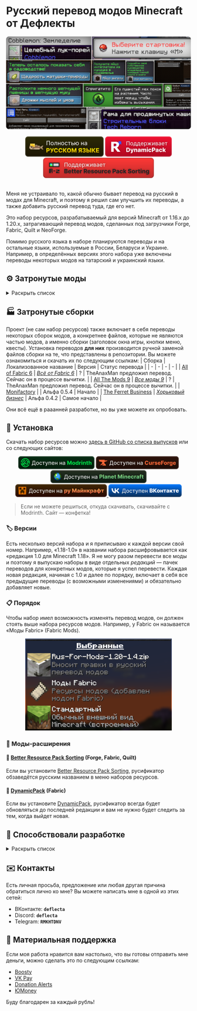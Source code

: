 # Русский перевод модов Minecraft от Дефлекты
<div align="center">
    <img title="В будущем заменю эту картинку" src="Разное/preview2.png">
    <br>
    <br>
    <img title="Никак не связано с «Фаргус Мультимедия». Это просто добрая отсылка. Я работаю над переводами один с 2020 года, лишь изредка получая помощь от народа (хотелось бы, конечно, больше вклада от Интернета, но имеем, что имеем)." src="Разное/fargus_cozy_vector.svg" height="55">
    <a href="https://modrinth.com/mod/dynamicpack"><img title="Хороший мод, хороший разработчик ❤️" src="Разное/dynamicpack_cozy_vector.svg" height="55"></a>
    <a href="https://modrinth.com/mod/better-resource-pack-sorting"><img title="Очень удобный мод" src="Разное/brps_cozy_vector.svg" height="55"></a>
    <br>
    <br>
    <!--<a href="https://github.com/RushanM/Minecraft-Mods-Russian-Translation/wiki/%D0%9F%D0%BE%D0%BC%D0%BE%D1%89%D1%8C-%D1%81-%D0%BF%D0%B5%D1%80%D0%B5%D0%B2%D0%BE%D0%B4%D0%BE%D0%BC">
        <img height="38" src="Разное/translate.svg">
    </a>-->
</div>

Меня не устраивало то, какой обычно бывает перевод на русский в модах для Minecraft, и поэтому я решил сам улучшить их переводы, а также добавить русский перевод туда, где его нет.

Это набор ресурсов, разрабатываемый для версий Minecraft от 1.16.x до 1.20.x, затрагивающий перевод модов, сделанных под загрузчики Forge, Fabric, Quilt и NeoForge.

Помимо русского языка в наборе планируются переводы и на остальные языки, используемые в России, Беларуси и Украине. Например, в определённых версиях этого набора уже включены переводы некоторых модов на татарский и украинский языки.

## ⚙️ Затронутые моды
<details>
<summary>Раскрыть список</summary>
<br>

* `1.7—1.21` — версии игры
* 🌌 — мода нет на эту версию
* ❌ — полного перевода пока нет, но возможно есть частичный
* ✅ — перевод готов

| Мод | [1.7](https://docs.google.com/spreadsheets/d/e/2PACX-1vTfiihGL9hkkDtyA-xB1AsUwC3zkX4lFZNX2xeFFPfUN9pBN91Za1n6sEeFdhycYi2eODovCZ2unhHO/pubhtml) | [1.16](https://docs.google.com/spreadsheets/d/e/2PACX-1vTfiihGL9hkkDtyA-xB1AsUwC3zkX4lFZNX2xeFFPfUN9pBN91Za1n6sEeFdhycYi2eODovCZ2unhHO/pubhtml) | [1.17](https://docs.google.com/spreadsheets/d/e/2PACX-1vTfiihGL9hkkDtyA-xB1AsUwC3zkX4lFZNX2xeFFPfUN9pBN91Za1n6sEeFdhycYi2eODovCZ2unhHO/pubhtml) | [1.18](/1.18/assets/README.md) | [1.19](https://docs.google.com/spreadsheets/d/e/2PACX-1vTfiihGL9hkkDtyA-xB1AsUwC3zkX4lFZNX2xeFFPfUN9pBN91Za1n6sEeFdhycYi2eODovCZ2unhHO/pubhtml) | [1.20](https://docs.google.com/spreadsheets/d/e/2PACX-1vTfiihGL9hkkDtyA-xB1AsUwC3zkX4lFZNX2xeFFPfUN9pBN91Za1n6sEeFdhycYi2eODovCZ2unhHO/pubhtml) | [1.21](https://docs.google.com/spreadsheets/d/e/2PACX-1vTfiihGL9hkkDtyA-xB1AsUwC3zkX4lFZNX2xeFFPfUN9pBN91Za1n6sEeFdhycYi2eODovCZ2unhHO/pubhtml) |
| - | - | - | - | - | - | - | - |
| [[ETF] Entity Texture Features](https://modrinth.com/mod/entitytexturefeatures) | 🌌 | ❌ | ❌ | ❌ | ❌ | ❌ | ❌ |
| [[TFB] Anthro Origins](https://modrinth.com/mod/tfb_anthro_origins) | 🌌 | ❌ | ❌ | ❌ | 🌌 | 🌌 | 🌌
| [A Few More Plushies](https://modrinth.com/mod/afmp) | 🌌 | ❌ | 🌌 | 🌌 | 🌌 | ✅ Рус. | ❌ |
| [Additional Additions](https://modrinth.com/mod/addadd) | 🌌 | ❌ | 🌌 | ❌ | ✅ Рус.<br>✅ Тат. | ✅ Рус.<br>✅ Тат. | ✅ Рус. |
| [Adorn](https://modrinth.com/mod/adorn) | 🌌 | ❌ | ❌ | ❌ | ❌ | ❌ | ❌
| [Alex's Caves](https://modrinth.com/mod/alexs-caves) | ❌ | ❌ | ❌ | ❌ | ❌ | ❌ | ❌ |
| [Alex's Mobs](https://modrinth.com/mod/alexs-mobs) | ❌ | ❌ | ❌ | ❌ | ❌ | ❌ | ❌ |
| [All the Fan Made Discs](https://modrinth.com/mod/all-the-fan-made-discs) | ❌ | ❌ | 🌌 | 🌌 | ❌ | ❌ | ✅ Рус. |
| [Animatica](https://modrinth.com/mod/animatica) | ❌ | ❌ | 🌌 | ❌ | ❌ | ❌ | ✅ Рус. |
| [AppleSkin](https://modrinth.com/mod/appleskin) | ❌ | ✅ Рус.<br>✅ Бел. | ✅ Рус.<br>✅ Бел. | ✅ Рус.<br>✅ Бел. | ✅ Рус.<br>✅ Бел. | ✅ Рус.<br>✅ Бел. | ❌
| [Applied Energistics 2](https://modrinth.com/mod/ae2) | ❌ | ❌ | ✅ Рус. | ❌ | ❌ | ❌ | ❌
| [ArmorStatusHUD](https://www.curseforge.com/minecraft/mc-mods/armorstatushud) | 🌌 | 🌌 | 🌌 | 🌌 | 🌌 | 🌌 | ✅ Рус. |
| [Ars Nouveau](https://modrinth.com/mod/ars-nouveau) | ❌ | ❌ | ❌ | ❌ | ❌ | ❌ | ❌
| [Artifacts](https://modrinth.com/mod/artifacts) | ❌ | ❌ | ❌ | ❌ | ❌ | ❌ | ❌ |
| [Auto Workstations](https://modrinth.com/mod/auto-workstations) | ❌ | ❌ | ❌ | ❌ | ❌ | ❌ | ❌ |
| [Automatic Tool Swap](https://www.curseforge.com/minecraft/mc-mods/automatic-tool-swap) | ❌ | ❌ | ✅ Рус. | ❌ | ❌ | ❌ | ❌
| [Back Up Beds](https://modrinth.com/mod/back-up-beds) | ❌ | ❌ | ❌ | ❌ | ❌ | ✅ Рус. | ❌
| [Backported Wolves](https://modrinth.com/mod/backported-wolves) | ❌ | ❌ | ❌ | ❌ | ❌ | ❌ | ❌
| [Bad Wither No Cookie - Reloaded](https://modrinth.com/mod/bad-wither-no-cookie) | ❌ | ❌ | ❌ | ❌ | ❌ | ✅ Рус. | ❌
| [Baubles 2](https://modrinth.com/mod/baubles-2) | ❌ | ❌ | ❌ | ❌ | ❌ | ❌ | ✅ Рус. |
| [Better Biome Blend](https://modrinth.com/mod/better-biome-blend) | ❌ | ❌ | ✅ Рус. | ❌ | ❌ | 🌌 | ❌
| [Better Mods Button](https://www.curseforge.com/minecraft/mc-mods/better-mods-button) | ❌ | ❌ | ✅ Рус. | ❌ | ❌ | ❌ | ❌
| [Bocchium](https://www.curseforge.com/minecraft/mc-mods/bocchium) | ❌ | ❌ | ❌ | ❌ | ❌ | ✅ Рус. | ❌
| [Bookshelf](https://modrinth.com/mod/bookshelf-lib) | ❌ | ✅ Рус. | ❌ | ❌ | ❌ | ❌ | ❌
| [Botania](https://modrinth.com/mod/botania) | ❌ | ❌ | ❌ | ❌ | ❌ | ❌ |
| [Canvas Renderer](https://modrinth.com/mod/canvas) | ❌ | ❌ | 🌌 | ❌ | ❌ | ❌ | ❌ |
| [Catalogue](https://www.curseforge.com/minecraft/mc-mods/catalogue) | ❌ | ✅ Рус. | ✅ Рус. | ❌ | ❌ | ❌ |
| [Cave Dweller Evolved](https://modrinth.com/mod/cave-dweller-evolved) | ❌ | ❌ | ❌ | ❌ | ✅ Рус. | ✅ Рус. |
| [Cave Dweller](https://modrinth.com/mod/cave-dweller-fabric) | ❌ | ❌ | ❌ | ❌ | ✅ Рус. | ✅ Рус. |
| [CC: Tweaked](https://modrinth.com/mod/cc-tweaked) | ❌ | ❌ | ❌ | ❌ | ❌ | ❌ | ❌ |
| [Chat Heads](https://modrinth.com/mod/chat-heads) | ❌ | ✅ Рус.<br>✅ Бел.<br>✅ Тат. | ❌ | ❌ | ❌ | ✅ Рус. |
| [Chrysalis](https://modrinth.com/mod/chrysalis) | ❌ | ❌ | ❌ | ❌ | ❌ | ❌ | ❌ |
| [Classic Steam Dynamo](https://www.curseforge.com/minecraft/mc-mods/steam-dynamo) | ❌ | ❌ | ❌ | ❌ | ❌ | ✅ Рус. |
| [Clear Despawn](https://modrinth.com/mod/cleardespawn) | ❌ | ❌ | ❌ | ❌ | ❌ | ✅ Рус. |
| [Cloth Config API](https://modrinth.com/mod/cloth-config) | ❌ | ✅ Рус. | ❌ | ❌ | ❌ | ✅ Рус. |
| [Cobblemon](https://modrinth.com/mod/cobblemon) | ❌ | ❌ | ❌ | ❌ | ❌ | ❌ |
| [Configured](https://www.curseforge.com/minecraft/mc-mods/configured) | ❌ | ❌ | ✅ Рус. | ❌ | ❌ | ❌ |
| [Continuity](https://modrinth.com/mod/continuity) | ❌ | ❌ | ❌ | ❌ | ❌ | ❌ | ❌ |
| [Controlling](https://modrinth.com/mod/controlling) | ❌ | ❌ | ❌ | ❌ | ✅ Рус. | ❌ |
| [Cosmetic Armor Reworked](https://www.curseforge.com/minecraft/mc-mods/cosmetic-armor-reworked) | ❌ | ❌ | ✅ Рус. | ❌ | ❌ | ❌ |
| [Cosmetic Armor](https://modrinth.com/mod/cosmetic-armor) | ❌ | ❌ | ❌ | ❌ | ❌ | ✅ Рус. |
| [CraftPresence](https://modrinth.com/mod/craftpresence) | ❌ | ❌ | ❌ | ❌ | ❌ | ❌ | ❌ |
| [CreRaces](https://modrinth.com/mod/creraces) | ❌ | ❌ | ❌ | ❌ | ❌ | ❌ |
| [Dark Mode Everywhere](https://modrinth.com/mod/dark-mode-everywhere) | ❌ | ❌ | ❌ | ❌ | ❌ | ✅ Рус.<br>✅ Бел. |
| [Decocraft](https://modrinth.com/mod/decocraft) | ❌ | ❌ | ❌ | ❌ | ❌ | ❌ | ❌ |
| [Delightful Creators](https://www.curseforge.com/minecraft/mc-mods/delightful-creators-fabric) | ❌ | ❌ | ❌ | ❌ | ❌ | ❌ |
| [Ding](https://modrinth.com/mod/ding) | ❌ | ❌ | ❌ | ❌ | ❌ | ✅ Рус. |
| [Domestication Innovation](https://www.curseforge.com/minecraft/mc-mods/domestication-innovation) | ❌ | ❌ | ❌ | ✅ Рус. | ❌ | ❌ |
| [Dynamic Crosshair](https://modrinth.com/mod/dynamiccrosshair) | ❌ | ❌ | ❌ | ❌ | ❌ | ❌ | ❌ |
| [Dynamic FPS](https://modrinth.com/mod/dynamic-fps) | ❌ | ❌ | ❌ | ❌ | ❌ | ✅ Рус. | ✅ Рус. |
| [e4mc](https://modrinth.com/mod/e4mc) | ❌ | ❌ | ✅ Рус.<br>✅ Укр. | ✅ Рус.<br>✅ Укр. | ✅ Рус.<br>✅ Укр. | ✅ Рус.<br>✅ Укр. |
| [Embeddium++](https://modrinth.com/mod/embeddiumplus) | ❌ | ❌ | ❌ | ❌ | ❌ | ❌ | ❌ |
| [EMI](https://modrinth.com/mod/emi) | ❌ | ❌ | ❌ | ❌ | ❌ | ❌ | ❌ |
| [Enchantment Descriptions](https://www.curseforge.com/minecraft/mc-mods/enchantment-descriptions) | ❌ | ❌ | ✅ Рус. | ❌ | ❌ | ❌ |
| [Endless Music](https://modrinth.com/mod/endless-music) | ❌ | ❌ | ❌ | ❌ | ❌ | ✅ Рус. |
| [Enhanced Attack Indicator](https://modrinth.com/mod/enhanced-attack-indicator) | ❌ | ❌ | ❌ | ❌ | ❌ | ✅ Рус. |
| [Enigmatic Legacy](https://modrinth.com/mod/enigmatic-legacy) | ❌ | ❌ | ❌ | ❌ | ❌ | ❌ |
| [Entity Culling](https://modrinth.com/mod/entityculling) | ❌ | ❌ | ❌ | ❌ | ❌ | ✅ Рус. |
| [Fabric](https://fabricmc.net) | ❌ | ✅ Рус. | ✅ Рус. | ✅ Рус. | ✅ Рус. | ✅ Рус. | ❌ |
| [FabricSkyBoxes Interop](https://modrinth.com/mod/fabricskyboxes-interop) | ❌ | ❌ | ❌ | ❌ | ❌ | ✅ Рус. |
| [FabricSkyBoxes](https://modrinth.com/mod/fabricskyboxes) | ❌ | ❌ | ❌ | ❌ | ❌ | ✅ Рус.<br>✅ Тат. |
| [FastWorkbench](https://www.curseforge.com/minecraft/mc-mods/fastworkbench) | ❌ | ❌ | ❌ | ❌ | ❌ | ❌ |
| [Forge](https://files.minecraftforge.net/net/minecraftforge/forge) | ❌ | ❌ | ❌ | ✅ Рус. | ✅ Рус. | ❌ |
| [FTB Quests](https://www.curseforge.com/minecraft/mc-mods/ftb-quests-forge) | ❌ | ❌ | ❌ | ❌ | ❌ | ❌ | ❌ |
| [Full Brightness Toggle](https://modrinth.com/mod/full-brightness-toggle) | ❌ | ❌ | ❌ | ❌ | ❌ | ✅ Рус. |
| [Functional Thermal Drawers](https://www.curseforge.com/minecraft/mc-mods/functional-thermal-drawers) | ❌ | ❌ | ❌ | ❌ | ❌ | ✅ Рус. |
| [FurBandits](https://www.curseforge.com/minecraft/mc-mods/furbandits) | ❌ | ❌ | ❌ | ❌ | ❌ | ❌ |
| [Greate (дополнение к GregTechCEu Modern)](https://modrinth.com/mod/greate) | ❌ | ❌ | ❌ | ❌ | ❌ | ❌ | ❌ |
| [Gregicality Rocketry](https://modrinth.com/mod/gcyr) | ❌ | ❌ | ❌ | ❌ | ❌ | ❌ | ❌ |
| [Gregified Integrations](https://modrinth.com/mod/gregified-integrations) | ❌ | ❌ | ❌ | ❌ | ❌ | ❌ | ❌ |
| [GregTechCEu Modern](https://modrinth.com/mod/gregtechceu-modern) | ❌ | ❌ | ❌ | ❌ | ❌ | ❌ | ❌ |
| [Guardians Galore](https://modrinth.com/mod/guardians-galore-fabric) | ❌ | ❌ | ❌ | ❌ | ❌ | ✅ Рус. |
| [Happy Pride Moth!](https://modrinth.com/mod/pride-moths) | ❌ | ❌ | ❌ | ❌ | ❌ | ✅ Рус. |
| [Hephaestus (Tinkers' Construct)](https://modrinth.com/mod/hephaestus) | ❌ | ❌ | ❌ | ❌ | ❌ | ❌ | ❌ |
| [Hex Casting](https://modrinth.com/mod/hex-casting) | ❌ | ❌ | ❌ | ❌ | ❌ | ❌ | ❌ |
| [Hey Wiki](https://modrinth.com/mod/hey-wiki) | ❌ | ❌ | ❌ | ❌ | ❌ | ❌ | ❌ |
| [Ice and Fire](https://modrinth.com/mod/ice-and-fire-dragons) | ❌ | ❌ | ❌ | ❌ | ❌ | ❌ | ❌ |
| [Iceopolis](https://www.curseforge.com/minecraft/mc-mods/iceopolis) | ❌ | ❌ | 🌌 | 🌌 | 🌌 | ✅ Рус. | 🌌 |
| [Idwtialsimmoedm](https://modrinth.com/mod/idwtialsimmoedm) | ❌ | ❌ | ❌ | ✅ Рус. | ❌ | ✅ Рус. |
| [Immersive Petroleum](https://www.curseforge.com/minecraft/mc-mods/immersive-petroleum) | ❌ | ❌ | 🌌 | ❌ | ❌ | 🌌 |
| [InWitched](https://modrinth.com/mod/inwitched) | ❌ | ❌ | ❌ | ❌ | ❌ | ❌ | ❌ |
| [Iris Shaders](https://modrinth.com/mod/iris) | ❌ | ❌ | ❌ | ❌ | ❌ | ❌ |
| [Iron's Spells 'n Spellbooks](https://modrinth.com/mod/irons-spells-n-spellbooks) | ❌ | ❌ | ❌ | ❌ | ❌ | ❌ | ❌ |
| [Jade 🔍](https://modrinth.com/mod/jade) | ❌ | ❌ | ❌ | ❌ | ❌ | ❌ |
| [JAOPCAGT (дополнение к GregTechCEu Modern)](https://modrinth.com/mod/jaopcagt) | ❌ | ❌ | ❌ | ❌ | ❌ | ❌ | ❌ |
| [Just Enough Advancements](https://www.curseforge.com/minecraft/mc-mods/jea) | ❌ | ❌ | ❌ | ❌ | ❌ | ❌ |
| [Just Enough Items](https://modrinth.com/mod/jei) | ❌ | ❌ | ❌ | ❌ | ❌ | ❌ | ❌ |
| [Just Enough Resources](https://modrinth.com/mod/just-enough-resources-jer) | ❌ | ❌ | ❌ | ❌ | ❌ | ❌ |
| [Kawaii Dishes](https://modrinth.com/mod/kawaii-dishes) | ❌ | ❌ | ❌ | ❌ | ❌ | ❌ |
| [LambDynamicLights](https://modrinth.com/mod/lambdynamiclights) | ❌ | ❌ | ❌ | ❌ | ❌ | ❌ | ❌ |
| [Language Reload](https://modrinth.com/mod/language-reload) | ❌ | ❌ | ❌ | ❌ | ❌ | ❌ | ❌ |
| [LibJF](https://modrinth.com/mod/libjf) | ❌ | ❌ | ❌ | ❌ | ❌ | ✅ Рус. |
| [Litematica](https://litematica.org) | ❌ | ❌ | ❌ | ❌ | ✅ Рус. | ❌ |
| [Look](https://modrinth.com/mod/look) | ❌ | ❌ | ❌ | ❌ | ❌ | ✅ Рус. |
| [Lootr](https://modrinth.com/mod/lootr) | ❌ | ❌ | ❌ | ❌ | ❌ | ❌ | ❌ |
| [Loqui](https://loqui.imb11.dev) | ❌ | ❌ | 🌌 | 🌌 | 🌌 | ✅ Рус. | ✅ Рус. |
| [Lucky Block](https://www.curseforge.com/minecraft/mc-mods/lucky-block) | ❌ | ❌ | ❌ | ✅ Рус.<br>✅ Тат. | ❌ | ❌ |
| [Lycanthropy](https://modrinth.com/mod/lycanthropy) | ❌ | ❌ | ❌ | ❌ | ❌ | ✅ Рус. |
| [Macaw's Bridges](https://modrinth.com/mod/macaws-bridges) | ❌ | ✅ Рус. | ✅ Рус. | ✅ Рус. | ✅ Рус. | ✅ Рус. | ✅ Рус. |
| [Macaw's Doors](https://modrinth.com/mod/macaws-doors) | ❌ | ❌ | ❌ | ❌ | ❌ | ❌ | ✅ Рус. |
| [Macaw's Fences and Walls](https://modrinth.com/mod/macaws-fences-and-walls) | ❌ | ❌ | ❌ | ❌ | ❌ | ❌ | ❌ |
| [Macaw's Furniture](https://modrinth.com/mod/macaws-furniture) | ❌ | ❌ | ❌ | ❌ | ❌ | ❌ | ❌ |
| [Macaw's Holidays](https://modrinth.com/mod/macaws-holidays) | ❌ | ❌ | ❌ | ❌ | ❌ | ❌ | ❌ |
| [Macaw's Lights and Lamps](https://modrinth.com/mod/macaws-lights-and-lamps) | ❌ | ❌ | ❌ | ❌ | ❌ | ❌ | ❌ |
| [Macaw's Paintings](https://modrinth.com/mod/macaws-paintings) | ❌ | ❌ | ❌ | ❌ | ❌ | ❌ | ❌ |
| [Macaw's Paths and Pavings](https://modrinth.com/mod/macaws-paths-and-pavings) | ❌ | ❌ | ❌ | ❌ | ❌ | ❌ | ❌ |
| [Macaw's Roofs](https://modrinth.com/mod/macaws-roofs) | ❌ | ❌ | ❌ | ❌ | ❌ | ❌ | ❌ |
| [Macaw's Trapdoors](https://modrinth.com/mod/macaws-trapdoors) | ❌ | ❌ | ❌ | ❌ | ❌ | ❌ | ❌ |
| [Macaw's Windows](https://modrinth.com/mod/macaws-windows) | ❌ | ❌ | ❌ | ❌ | ❌ | ❌ | ❌ |
| [Mahou Tsukai](https://modrinth.com/mod/mahou-tsukai) | ❌ | ❌ | ❌ | ❌ | ❌ | ❌ | ❌ |
| [Make Bubbles Pop](https://modrinth.com/mod/make_bubbles_pop) | ❌ | ❌ | ❌ | ❌ | ❌ | ✅ Рус. |
| [Mana and Artifice](https://modrinth.com/mod/mana-and-artifice) | ❌ | ❌ | ❌ | ❌ | ❌ | ❌ |
| [MarbleGate's Exotic Enchantment: Flowing Agony](https://modrinth.com/mod/flowing-agony) | ❌ | ❌ | ❌ | ❌ | ❌ | ❌ |
| [Mica](https://modrinth.com/mod/mica) | ❌ | ❌ | ❌ | ❌ | ❌ | ✅ Рус. |
| [MidnightControls](https://modrinth.com/mod/midnightcontrols) | ❌ | ❌ | ❌ | ❌ | ❌ | ❌ | ❌ |
| [MidnightLib](https://modrinth.com/mod/midnightlib) | ❌ | ❌ | ❌ | ❌ | ❌ | ❌ | ❌ |
| [Mod Menu](https://modrinth.com/mod/modmenu) | ❌ | ❌ | ❌ | ✅ Рус. | ✅ Рус. | ✅ Рус. | ✅ Рус. |
| [ModernFix](https://modrinth.com/mod/modernfix) | ❌ | ❌ | ❌ | ❌ | ❌ | ❌ | ❌ |
| [Monazite (дополнение к GregTechCEu Modern)](https://modrinth.com/mod/monazite) | ❌ | ❌ | ❌ | ❌ | ❌ | ❌ | ❌ |
| [More Music Discs](https://modrinth.com/mod/more-music-discs) | ❌ | ❌ | ❌ | ❌ | ❌ | ✅ Рус. |
| [MrCrayfish's Furniture Mod](https://www.curseforge.com/minecraft/mc-mods/mrcrayfish-furniture-mod) | ❌ | ❌ | ❌ | ❌ | ❌ | ❌ | ❌ |
| [Nature's Aura](https://modrinth.com/mod/natures-aura) | ❌ | ❌ | ❌ | ❌ | ❌ | ❌ | ❌ |
| [NEEPMeat](https://modrinth.com/mod/neepmeat) | ❌ | ❌ | ❌ | ❌ | ❌ | ❌ |
| [Neighborly](https://www.curseforge.com/minecraft/mc-mods/neighborly) | ❌ | ❌ | ❌ | ❌ | ❌ | ❌ |
| [NeoForge](https://neoforged.net) | ❌ | ❌ | ❌ | ❌ | ❌ | ❌ |
| [Nevermore!](https://modrinth.com/datapack/nevermore) | ❌ | ❌ | ❌ | ❌ | ❌ | ❌ |
| [Pigsteel](https://modrinth.com/mod/pigsteel-fabric) | ❌ | ❌ | ❌ | ❌ | ❌ | ✅ Рус. |
| [Pokeblocks](https://modrinth.com/mod/pokeblocks) | ❌ | ❌ | ❌ | ❌ | ❌ | ❌ | ❌ |
| [Powah!](https://modrinth.com/mod/powah) | ❌ | ❌ | ❌ | ❌ | ❌ | ❌ | ❌ |
| [Raised](https://modrinth.com/mod/raised) | ❌ | ❌ | ❌ | ❌ | ❌ | ❌ |
| [Rats](https://modrinth.com/mod/rats) | ❌ | ❌ | ❌ | ❌ | ❌ | ❌ |
| [Redstone Clock](https://www.curseforge.com/minecraft/mc-mods/redstone-clock) | ❌ | ❌ | ❌ | ❌ | ❌ | ✅ Рус. |
| [Reese's Sodium Options](https://modrinth.com/mod/reeses-sodium-options) | ❌ | ❌ | ❌ | ❌ | ❌ | ❌ | ❌ |
| [Regions Unexplored](https://modrinth.com/mod/regions-unexplored) | ❌ | ❌ | ❌ | ❌ | ❌ | ❌ |
| [Respackopts](https://modrinth.com/mod/respackopts) | ❌ | ❌ | ❌ | ❌ | ❌ | ✅ Рус. |
| [Ribbits](https://modrinth.com/mod/ribbits) | ❌ | ❌ | ❌ | ❌ | ❌ | ❌ | ❌ |
| [Rotten Creatures](https://modrinth.com/mod/rottencreatures) | ❌ | ❌ | ❌ | ✅ Рус. | ✅ Рус. | ❌ |
| [Roughly Enough Items](https://modrinth.com/mod/rei) | ❌ | ❌ | ❌ | ❌ | ❌ | ❌ |
| [Ryoamium](https://modrinth.com/mod/ryoamium) | ❌ | ❌ | ❌ | ❌ | ❌ | ✅ Рус. | ❌ |
| [SecurityCraft](https://modrinth.com/mod/security-craft) | ❌ | ❌ | ❌ | ❌ | ❌ | ❌ | ❌ |
| [Showcase Item](https://modrinth.com/mod/showcase-item) | ❌ | ❌ | ❌ | ❌ | ❌ | ✅ Рус. |
| [Simple Corinthium](https://www.curseforge.com/minecraft/mc-mods/simple-corinthium) | ❌ | ❌ | ❌ | ✅ Рус. | ✅ Рус. | ❌ |
| [Simple Weapons for Better Combat](https://www.curseforge.com/minecraft/mc-mods/simple-weapons-for-better-combat) | ❌ | ❌ | ❌ | ✅ Рус. | ✅ Рус. | ❌ |
| [SimplyStatus](https://modrinth.com/mod/simplystatus) | ❌ | ❌ | ❌ | ❌ | ❌ | ✅ Рус. | ❌
| [Smooth Boot (Fabric)](https://modrinth.com/mod/smoothboot-fabric) | ❌ | ❌ | ❌ | ❌ | ✅ Рус. | ❌ | ❌
| [Smooth Boot (Reloaded)](https://modrinth.com/mod/smooth-boot-reloaded) | ❌ | ❌ | ❌ | ❌ | ✅ Рус. | ❌ | ❌
| [Snad](https://www.curseforge.com/minecraft/mc-mods/snad) | ❌ | ❌ | ❌ | ❌ | ❌ | ✅ Рус. | ❌
| [Sodium Extra](https://modrinth.com/mod/sodium-extra) | ❌ | ❌ | ❌ | ❌ | ❌ | ❌ | ❌
| [Sodium](https://modrinth.com/mod/sodium) | ❌ | ❌ | ✅ Рус. | ✅ Рус. | ✅ Рус. | ❌ | ❌
| [Sound Physics Remastered](https://modrinth.com/mod/sound-physics-remastered) | ❌ | ❌ | ❌ | ❌ | ❌ | ❌ | ❌ |
| [Subnautica Flow](https://modrinth.com/mod/subnautica-flow) | ❌ | ❌ | ❌ | ❌ | ❌ | ❌ | ❌ |
| [Sulfur Based Weapon Development](https://modrinth.com/mod/sbwd) | ❌ | ❌ | 🌌 | 🌌 | 🌌 | ✅ Рус. | 🌌 |
| [Tails](https://www.curseforge.com/minecraft/mc-mods/tails) | ✅ Рус. | ❌ | ❌ | ❌ | ❌ | ❌ | ❌ |
| [Tech Reborn](https://www.curseforge.com/minecraft/mc-mods/techreborn) | ❌ | ❌ | ❌ | ❌ | ❌ | ❌ | ❌
| [The Dark Dweller](https://modrinth.com/mod/the-dark-dweller) | ❌ | ❌ | ❌ | ❌ | ✅ Рус. | ❌ | ❌
| [The Fellow Furries Mod](https://modrinth.com/mod/fellowfurriesmod) | ❌ | ❌ | ❌ | ❌ | ❌ | ✅ Рус. | ❌
| [The Twilight Forest](https://www.curseforge.com/minecraft/mc-mods/the-twilight-forest) | ❌ | ❌ | ❌ | ❌ | ✅ Рус. | ✅ Рус. | ❌
| [Thermal Systeams: Monifactory Edition](https://github.com/ThePansmith/Monifactory/blob/main/mods/systeams-1.20.1-1.7.1.jar) | ❌ | ❌ | ❌ | ❌ | ❌ | ✅ Рус. | ❌
| [Thigh highs etc.](https://modrinth.com/mod/thigh-highs-etc) | ❌ | ❌ | ❌ | ❌ | ❌ | ✅ Рус. | ❌
| [Title Fixer](https://modrinth.com/mod/title-fixer) | ❌ | ❌ | ❌ | ❌ | ❌ | ✅ Рус. | ❌
| [Toast Control](https://www.curseforge.com/minecraft/mc-mods/toast-control) | ❌ | ❌ | ❌ | ❌ | ❌ | ✅ Рус. | ❌
| [Tool Belt](https://www.curseforge.com/minecraft/mc-mods/tool-belt) | ❌ | ❌ | ❌ | ❌ | ❌ | ✅ Рус. | ❌
| [Tool Stats](https://modrinth.com/mod/tool-stats) | ❌ | ❌ | ❌ | ❌ | ❌ | ✅ Рус. | ❌
| [ToroHealth Damage Indicators](https://modrinth.com/mod/torohealth-damage-indicators-updated) | ❌ | ❌ | ❌ | ❌ | ❌ | ❌ | ❌ |
| [Touhou Little Maid](https://modrinth.com/mod/touhou-little-maid) | ❌ | ❌ | ❌ | ❌ | ❌ | ❌ | ❌ |
| [VoxelMap](https://modrinth.com/mod/voxelmap-updated) | ❌ | ❌ | ❌ | ❌ | ❌ | ❌ | ❌ |
| [Xaero's Minimap](https://modrinth.com/mod/xaeros-minimap) | ❌ | ❌ | ❌ | ❌ | ❌ | ❌ | ❌ |
| [Xaero's World Map](https://modrinth.com/mod/xaeros-world-map) | ❌ | ❌ | ❌ | ❌ | ❌ | ❌ | ❌ |
| [Xenon](https://modrinth.com/mod/xenon-forge) | ❌ | ❌ | ❌ | ❌ | ❌ | ❌ | ❌ |

Список будет пополняться.
</details>

## 🏭 Затронутые сборки

Проект (не сам набор ресурсов) также включает в себя переводы некоторых сборок модов, а конкретнее файлов, которые не являются частью модов, а именно сборки (заголовок окна игры, кнопки меню, квесты). Установка переводов **для них** производится ручной заменой файлов сборки на те, что представлены в репозитории. Вы можете ознакомиться и скачать их по следующим ссылкам:
| Сборка | Локализованное название | Версия | Статус перевода |
| - | - | - | - |
| [All of Fabric 6](https://github.com/TeamAOF/All-of-Fabric-6) | [*Всё от Fabric 6*](https://github.com/TeamAOF/All-of-Fabric-6) | ? | TheAnaxMan предложил перевод. Сейчас он в процессе вычитки. |
| [All The Mods 9](https://github.com/AllTheMods/ATM-9) | [*Все моды 9*](https://github.com/AllTheMods/ATM-9) | ? | TheAnaxMan предложил перевод. Сейчас он в процессе вычитки. |
| [Monifactory](/Сборки/Monifactory/) |  | Альфа 0.5.4 | Начало |
| [The Ferret Business](/Сборки/The%20Ferret%20Business/) | [*Хорьковый бизнес*](/Сборки/The%20Ferret%20Business/) | Альфа 0.4.2 | Самое начало |


Они всё ещё в рааанней разработке, но вы уже можете их опробовать.

## 🚀 Установка
Скачать набор ресурсов можно [здесь в GitHub со списка выпусков](https://github.com/RushanM/Minecraft-Mods-Russian-Translation/releases) или со следующих сайтов:
<div align="center">
<a href="https://modrinth.com/resourcepack/mods-ru">
    <img height="35" src="Разное/modrinth_compact_vector.svg">
</a>
<a href="https://www.curseforge.com/minecraft/texture-packs/mods-ru">
    <img height="35" src="Разное/curseforge_compact_vector.svg">
<a href="https://www.planetminecraft.com/texture-pack/mods-russian-translation-6270800/">
    <img height="35" src="Разное/planet_compact_vector.svg">
</a>
<a href="https://ru-minecraft.ru/fayly-dlya-minecraft/79004-mods-ru.html">
    <img height="35" src="Разное/rumc_compact_vector.svg">
</a>
<a href="https://vk.com/demipr">
    <img height="35" src="Разное/vk_compact_vector.svg">
</a>
</a>
</div>

> Если не можете решиться, откуда скачивать, скачивайте с Modrinth. Сайт — конфетка!

### 🏷️ Версии
Есть несколько версий набора и я приписываю к каждой версии свой номер. Например, «1.18-1.0» в названии набора расшифровывается как «редакция 1.0 для Minecraft 1.18». Я не могу разом перевести все моды и поэтому я выпускаю наборы в виде отдельных *редакций* — пачек переводов для конкретных модов, которые я успел перевести. Каждая новая редакция, начиная с 1.0 и далее по порядку, включает в себя все предыдущие переводы (с возможными изменениями) и обязательно добавляет новые.

<!-- ### Скачивание

Поместите скачанный архив в папку resourcepacks в папке .minecraft.

Включите набор в игре. -->

### 📋 Порядок
Чтобы набор имел возможность изменять перевод модов, он должен стоять выше набора ресурсов модов. Например, у Fabric он называется «Моды Fabric» (Fabric Mods).
<div align="center">
    <img title="Хаос, хаос!? Нет, нет! Порядок, порядок!" height="250" src="Разное/order_v3.png">
</div>

### 🔁 Моды-расширения
#### 📃 [Better Resource Pack Sorting](https://modrinth.com/mod/better-resource-pack-sorting) (Forge, Fabric, Quilt)
Если вы установите [Better Resource Pack Sorting](https://modrinth.com/mod/better-resource-pack-sorting), русификатор обзаведётся русским названием в меню наборов ресурсов.
#### 🔄 [DynamicPack](https://modrinth.com/mod/dynamicpack) (Fabric)
Если вы установите [DynamicPack](https://modrinth.com/mod/dynamicpack), русификатор всегда будет обновляться до последней редакции и вам не нужно будет следить за тем, когда выйдет новая.

## 📛 Способствовали разработке
<details>
<summary>Раскрыть список</summary>
<br>

* [**Дефлекта**](https://github.com/RushanM): Большая часть переводов
* [**1the_same_cat1**](https://www.curseforge.com/members/1the_same_cat1): Перевёл на русский моды 
* * [Simple Corinthium](https://www.curseforge.com/minecraft/mc-mods/simple-corinthium)
* * [Simple Weapons for Better Combat](https://www.curseforge.com/minecraft/mc-mods/simple-weapons-for-better-combat)
* * [Rotten Creatures](https://modrinth.com/mod/rottencreatures)
* [**Inqurity**](https://github.com/Inqurity): Участвовал в русском и украинском переводах модов
* * [Idwtialsimmoedm](https://modrinth.com/mod/idwtialsimmoedm)
* * [e4mc](https://modrinth.com/mod/e4mc)
* [**REXE**](https://github.com/RedmanEXE): Перевёл на белорусский моды
* * [Chat Heads](https://modrinth.com/mod/chat-heads)
* * [AppleSkin](https://modrinth.com/mod/appleskin)
* * [Dark Mode Everywhere](https://modrinth.com/mod/dark-mode-everywhere)
* [**ggleb2**](https://github.com/ggleb2) и [**Western01**](https://github.com/marisathewitch): Сделали полезные указания
* [**SillyAsriel**](https://github.com/SillyAsriel): Участвовал в принятии решений, перевёл некоторые квесты Monifactory
* [**TheAnaxMan**](https://github.com/TheAnaxMan): Предложил свои переводы модов и квестов сборок в проект. Его переводы пока в процессе вычитки.
* [**cutiegin**](https://github.com/cutiegin): Предложила свои переводы модов
* * [Decocraft](https://modrinth.com/mod/decocraft)
* * [Macaw's Bridges](https://modrinth.com/mod/macaws-bridges)
* * [Macaw's Doors](https://modrinth.com/mod/macaws-doors)
* * [Macaw's Fences and Walls](https://modrinth.com/mod/macaws-fences-and-walls)
* * [Macaw's Furniture](https://modrinth.com/mod/macaws-furniture)
* * [Macaw's Holidays](https://modrinth.com/mod/macaws-holidays)
* * [Macaw's Lights and Lamps](https://modrinth.com/mod/macaws-lights-and-lamps)
* * [Macaw's Paintings](https://modrinth.com/mod/macaws-paintings)
* * [Macaw's Paths and Pavings](https://modrinth.com/mod/macaws-paths-and-pavings)
* * [Macaw's Roofs](https://modrinth.com/mod/macaws-roofs)
* * [Macaw's Trapdoors](https://modrinth.com/mod/macaws-trapdoors)
* * [Macaw's Windows](https://modrinth.com/mod/macaws-windows)
* * [SecurityCraft](https://modrinth.com/mod/security-craft)
* [**devin**](https://github.com/intergrav): Создал дизайн [кнопок](https://github.com/intergrav/devins-badges), используемых в этом readme-файле
</details>

## ✉️ Контакты
Есть личная просьба, предложение или любая другая причина обратиться лично ко мне? Вы можете написать мне в одной из этих сетей:
* ВКонтакте: **`deflecta`**
* Discord: **`deflecta`**
* Telegram: **`RMKHTDNV`**

## 💝 Материальная поддержка
Если моя работа нравится вам настолько, что вы готовы отправить мне деньги, можно сделать это по следующим ссылкам:
* [Boosty](https://boosty.to/rushanm)
* [VK Pay](https://vk.me/moneysend/deflecta)
* [Donation Alerts](https://www.donationalerts.com/r/deflecta)
* [ЮMoney](https://yoomoney.ru/to/410015215253910)

Буду благодарен за каждый рубль!